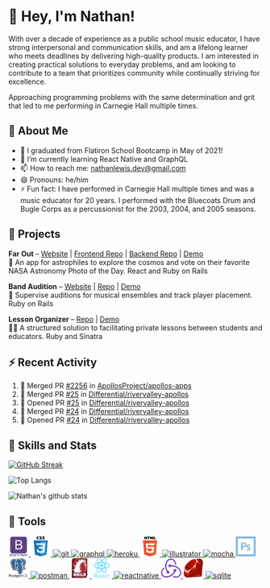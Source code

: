 # 👋 Hey, I'm Nathan!
<!-- <p align="center">
  <img src="https://gpvc.arturio.dev/nlewis84" alt="profile views">
  <a href="https://twitter.com/intent/follow?screen_name=nlewis84&tw_p=followbutton"><img src="https://img.shields.io/twitter/follow/nlewis84?label=%40nlewis84&style=social"></a>  
</p> -->

With over a decade of experience as a public school music educator, I have strong interpersonal and communication skills, and am a lifelong learner who meets deadlines by delivering high-quality products. I am interested in creating practical solutions to everyday problems, and am looking to contribute to a team that prioritizes community while continually striving for excellence.

Approaching programming problems with the same determination and grit that led to me performing in Carnegie Hall multiple times.

<!--
**nlewis84/nlewis84** is a ✨ _special_ ✨ repository because its `README.md` (this file) appears on your GitHub profile.

Here are some ideas to get you started:
- 👯 I’m looking to collaborate on ...
- 💬 Ask me about ...
- More things here!

-->

## 🥁 About Me

- 🔭 I graduated from Flatiron School Bootcamp in May of 2021!
- 🌱 I’m currently learning React Native and GraphQL
- 📫 How to reach me: nathanlewis.dev@gmail.com
- 😄 Pronouns: he/him
- ⚡ Fun fact: I have performed in Carnegie Hall multiple times and was a music educator for 20 years. I performed with the Bluecoats Drum and Bugle Corps as a percussionist for the 2003, 2004, and 2005 seasons.

## 🎨 Projects

**Far Out** – [Website](https://farout-app.herokuapp.com/) | [Frontend Repo](https://github.com/nlewis84/farout-frontend) | [Backend Repo](https://github.com/nlewis84/farout-backend) | [Demo](https://youtu.be/2iOHbz3mj1I)  
🚀 An app for astrophiles to explore the cosmos and vote on their favorite NASA Astronomy Photo of the Day. React and Ruby on Rails

**Band Audition** – [Website](https://band-audition.herokuapp.com/) | [Repo](https://github.com/nlewis84/Band-Audition) | [Demo](https://youtu.be/-bsBpFOtLtg)  
🎵 Supervise auditions for musical ensembles and track player placement. Ruby on Rails

**Lesson Organizer** – [Repo](https://github.com/nlewis84/lesson-organizer) | [Demo](https://youtu.be/cuoA9DI_w8g)  
👩‍🏫 A structured solution to facilitating private lessons between students and educators. Ruby and Sinatra

## ⚡️ Recent Activity

<!--START_SECTION:activity-->
1. 🎉 Merged PR [#2256](https://github.com/ApollosProject/apollos-apps/pull/2256) in [ApollosProject/apollos-apps](https://github.com/ApollosProject/apollos-apps)
2. 🎉 Merged PR [#25](https://github.com/Differential/rivervalley-apollos/pull/25) in [Differential/rivervalley-apollos](https://github.com/Differential/rivervalley-apollos)
3. 💪 Opened PR [#25](https://github.com/Differential/rivervalley-apollos/pull/25) in [Differential/rivervalley-apollos](https://github.com/Differential/rivervalley-apollos)
4. 🎉 Merged PR [#24](https://github.com/Differential/rivervalley-apollos/pull/24) in [Differential/rivervalley-apollos](https://github.com/Differential/rivervalley-apollos)
5. 💪 Opened PR [#24](https://github.com/Differential/rivervalley-apollos/pull/24) in [Differential/rivervalley-apollos](https://github.com/Differential/rivervalley-apollos)
<!--END_SECTION:activity-->

## :book: Skills and Stats

[![GitHub Streak](http://github-readme-streak-stats.herokuapp.com?user=nlewis84&theme=merko&fire=DD2200&currStreakLabel=A7B61D)](https://git.io/streak-stats)

![Top Langs](https://github-readme-stats.vercel.app/api/top-langs/?username=nlewis84&theme=merko&layout=compact)

![Nathan's github stats](https://github-readme-stats.vercel.app/api?username=nlewis84&show_icons=true&theme=merko&layout=compact)

## :hammer: Tools

<a href="https://getbootstrap.com" target="_blank"> 
  <img src="https://raw.githubusercontent.com/devicons/devicon/master/icons/bootstrap/bootstrap-plain-wordmark.svg" alt="bootstrap" width="40" height="40"/> 
</a> 
<a href="https://www.w3schools.com/css/" target="_blank"> 
  <img src="https://raw.githubusercontent.com/devicons/devicon/master/icons/css3/css3-original-wordmark.svg" alt="css3" width="40" height="40"/> 
</a> 
<a href="https://git-scm.com/" target="_blank"> 
  <img src="https://www.vectorlogo.zone/logos/git-scm/git-scm-icon.svg" alt="git" width="40" height="40"/> 
</a> 
<a href="https://graphql.org" target="_blank"> 
  <img src="https://www.vectorlogo.zone/logos/graphql/graphql-icon.svg" alt="graphql" width="40" height="40"/> </a> 
<a href="https://heroku.com" target="_blank"> 
  <img src="https://www.vectorlogo.zone/logos/heroku/heroku-icon.svg" alt="heroku" width="40" height="40"/> </a> 
<a href="https://www.w3.org/html/" target="_blank"> 
  <img src="https://raw.githubusercontent.com/devicons/devicon/master/icons/html5/html5-original-wordmark.svg" alt="html5" width="40" height="40"/> 
</a> 
<a href="https://www.adobe.com/in/products/illustrator.html" target="_blank"> 
  <img src="https://www.vectorlogo.zone/logos/adobe_illustrator/adobe_illustrator-icon.svg" alt="illustrator" width="40" height="40"/> 
</a> 
<a href="https://mochajs.org" target="_blank"> 
  <img src="https://www.vectorlogo.zone/logos/mochajs/mochajs-icon.svg" alt="mocha" width="40" height="40"/> 
</a> 
<a href="https://www.photoshop.com/en" target="_blank"> 
  <img src="https://raw.githubusercontent.com/devicons/devicon/master/icons/photoshop/photoshop-line.svg" alt="photoshop" width="40" height="40"/> 
</a> 
<a href="https://www.postgresql.org" target="_blank"> 
  <img src="https://raw.githubusercontent.com/devicons/devicon/master/icons/postgresql/postgresql-original-wordmark.svg" alt="postgresql" width="40" height="40"/> 
</a> 
<a href="https://postman.com" target="_blank"> 
  <img src="https://www.vectorlogo.zone/logos/getpostman/getpostman-icon.svg" alt="postman" width="40" height="40"/> 
</a> 
<a href="https://rubyonrails.org" target="_blank"> 
  <img src="https://raw.githubusercontent.com/devicons/devicon/master/icons/rails/rails-original-wordmark.svg" alt="rails" width="40" height="40"/> 
</a> 
<a href="https://reactjs.org/" target="_blank"> 
  <img src="https://raw.githubusercontent.com/devicons/devicon/master/icons/react/react-original-wordmark.svg" alt="react" width="40" height="40"/> 
</a> 
<a href="https://reactnative.dev/" target="_blank"> 
  <img src="https://reactnative.dev/img/header_logo.svg" alt="reactnative" width="40" height="40"/> 
</a> 
<a href="https://redux.js.org" target="_blank"> 
  <img src="https://raw.githubusercontent.com/devicons/devicon/master/icons/redux/redux-original.svg" alt="redux" width="40" height="40"/> 
</a> 
<a href="https://www.ruby-lang.org/en/" target="_blank"> 
  <img src="https://raw.githubusercontent.com/devicons/devicon/master/icons/ruby/ruby-original.svg" alt="ruby" width="40" height="40"/> 
</a> 
<a href="https://www.sqlite.org/" target="_blank"> 
  <img src="https://www.vectorlogo.zone/logos/sqlite/sqlite-icon.svg" alt="sqlite" width="40" height="40"/> 
</a> 
